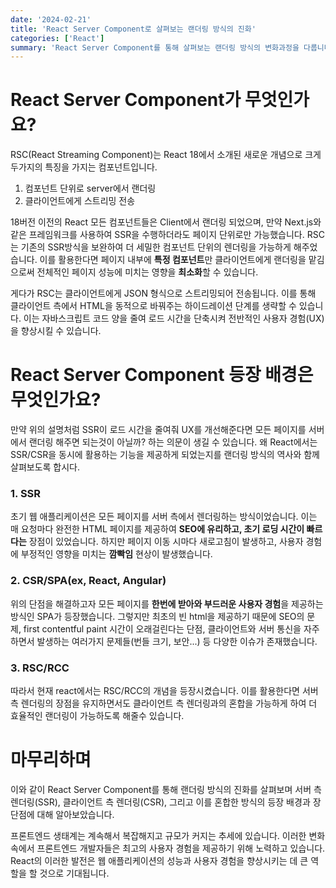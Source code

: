 ```yaml
---
date: '2024-02-21'
title: 'React Server Component로 살펴보는 랜더링 방식의 진화'
categories: ['React']
summary: 'React Server Component를 통해 살펴보는 랜더링 방식의 변화과정을 다룹니다.'
---
```


# React Server Component가 무엇인가요?

RSC(React Streaming Component)는 React 18에서 소개된 새로운 개념으로 크게 두가지의 특징을 가지는 컴포넌트입니다.

1. 컴포넌트 단위로 server에서 랜더링
2. 클라이언트에게 스트리밍 전송

18버전 이전의 React 모든 컴포넌트들은 Client에서 랜더링 되었으며, 만약 Next.js와 같은 프레임워크를 사용하여 SSR을 수행하더라도 페이지 단위로만 가능했습니다. RSC는 기존의 SSR방식을 보완하여 더 세밀한 컴포넌트 단위의 렌더링을 가능하게 해주었습니다. 이를 활용한다면 페이지 내부에 **특정 컴포넌트**만 클라이언트에게 랜더링을 맡김으로써 전체적인 페이지 성능에 미치는 영향을 **최소화**할 수 있습니다.

게다가 RSC는 클라이언트에게 JSON 형식으로 스트리밍되어 전송됩니다. 이를 통해 클라이언트 측에서 HTML을 동적으로 바꿔주는 하이드레이션 단계를 생략할 수 있습니다. 이는 자바스크립트 코드 양을 줄여 로드 시간을 단축시켜 전반적인 사용자 경험(UX)을 향상시킬 수 있습니다.

# React Server Component 등장 배경은 무엇인가요?

만약 위의 설명처럼 SSR이 로드 시간을 줄여줘 UX를 개선해준다면 모든 페이지를 서버에서 랜더링 해주면 되는것이 아닐까? 하는 의문이 생길 수 있습니다. 왜 React에서는 SSR/CSR을 동시에 활용하는 기능을 제공하게 되었는지를 랜더링 방식의 역사와 함께 살펴보도록 합시다.

### 1. SSR
초기 웹 애플리케이션은 모든 페이지를 서버 측에서 렌더링하는 방식이었습니다. 이는 매 요청마다 완전한 HTML 페이지를 제공하여 **SEO에 유리하고, 초기 로딩 시간이 빠르다는** 장점이 있었습니다. 하지만 페이지 이동 시마다 새로고침이 발생하고, 사용자 경험에 부정적인 영향을 미치는 **깜빡임** 현상이 발생했습니다.

### 2. CSR/SPA(ex, React, Angular)
위의 단점을 해결하고자 모든 페이지를 **한번에 받아와 부드러운 사용자 경험**을 제공하는 방식인 SPA가 등장했습니다. 그렇지만 최초의 빈 html을 제공하기 때문에 SEO의 문제, first contentful paint 시간이 오래걸린다는 단점, 클라이언트와 서버 통신을 자주 하면서 발생하는 여러가지 문제들(번들 크기, 보안...) 등 다양한 이슈가 존재했습니다.

### 3. RSC/RCC
따라서 현재 react에서는 RSC/RCC의 개념을 등장시켰습니다. 이를 활용한다면 서버 측 렌더링의 장점을 유지하면서도 클라이언트 측 렌더링과의 혼합을 가능하게 하여 더 효율적인 랜더링이 가능하도록 해줄수 있습니다.

# 마무리하며
이와 같이 React Server Component를 통해 랜더링 방식의 진화를 살펴보며 서버 측 렌더링(SSR), 클라이언트 측 렌더링(CSR), 그리고 이를 혼합한 방식의 등장 배경과 장단점에 대해 알아보았습니다. 

프론트엔드 생태계는 계속해서 복잡해지고 규모가 커지는 추세에 있습니다. 이러한 변화 속에서 프론트엔드 개발자들은 최고의 사용자 경험을 제공하기 위해 노력하고 있습니다. React의 이러한 발전은 웹 애플리케이션의 성능과 사용자 경험을 향상시키는 데 큰 역할을 할 것으로 기대됩니다.
